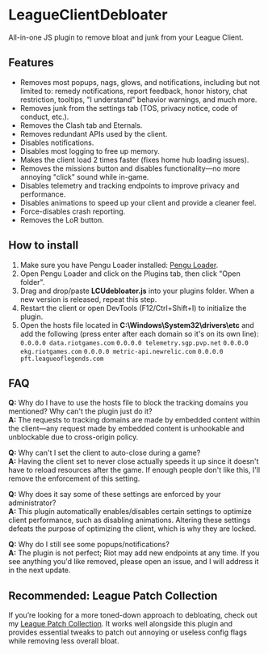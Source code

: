 # LeagueClientDebloater
All-in-one JS plugin to remove bloat and junk from your League Client.

## Features
* Removes most popups, nags, glows, and notifications, including but not limited to: remedy notifications, report feedback, honor history, chat restriction, tooltips, "I understand" behavior warnings, and much more.
* Removes junk from the settings tab (TOS, privacy notice, code of conduct, etc.).
* Removes the Clash tab and Eternals.
* Removes redundant APIs used by the client.
* Disables notifications.
* Disables most logging to free up memory.
* Makes the client load 2 times faster (fixes home hub loading issues).
* Removes the missions button and disables functionality—no more annoying "click" sound while in-game.
* Disables telemetry and tracking endpoints to improve privacy and performance.
* Disables animations to speed up your client and provide a cleaner feel.
* Force-disables crash reporting.
* Removes the LoR button.

## How to install
1. Make sure you have Pengu Loader installed: [Pengu Loader](https://github.com/PenguLoader/PenguLoader).
2. Open Pengu Loader and click on the Plugins tab, then click "Open folder".
3. Drag and drop/paste **LCUdebloater.js** into your plugins folder. When a new version is released, repeat this step.
4. Restart the client or open DevTools (F12/Ctrl+Shift+I) to initialize the plugin.
5. Open the hosts file located in **C:\Windows\System32\drivers\etc** and add the following (press enter after each domain so it's on its own line): `0.0.0.0 data.riotgames.com` `0.0.0.0 telemetry.sgp.pvp.net` `0.0.0.0 ekg.riotgames.com` `0.0.0.0 metric-api.newrelic.com` `0.0.0.0 pft.leagueoflegends.com`

## FAQ

**Q:** Why do I have to use the hosts file to block the tracking domains you mentioned? Why can't the plugin just do it?  
**A:** The requests to tracking domains are made by embedded content within the client—any request made by embedded content is unhookable and unblockable due to cross-origin policy.

**Q:** Why can't I set the client to auto-close during a game?  
**A:** Having the client set to never close actually speeds it up since it doesn't have to reload resources after the game. If enough people don't like this, I'll remove the enforcement of this setting.

**Q:** Why does it say some of these settings are enforced by your administrator?  
**A:** This plugin automatically enables/disables certain settings to optimize client performance, such as disabling animations. Altering these settings defeats the purpose of optimizing the client, which is why they are locked.

**Q:** Why do I still see some popups/notifications?  
**A:** The plugin is not perfect; Riot may add new endpoints at any time. If you see anything you'd like removed, please open an issue, and I will address it in the next update.

## Recommended: League Patch Collection

If you’re looking for a more toned-down approach to debloating, check out my [League Patch Collection](https://github.com/Cat1Bot/league-patch-collection). It works well alongside this plugin and provides essential tweaks to patch out annoying or useless config flags while removing less overall bloat.
